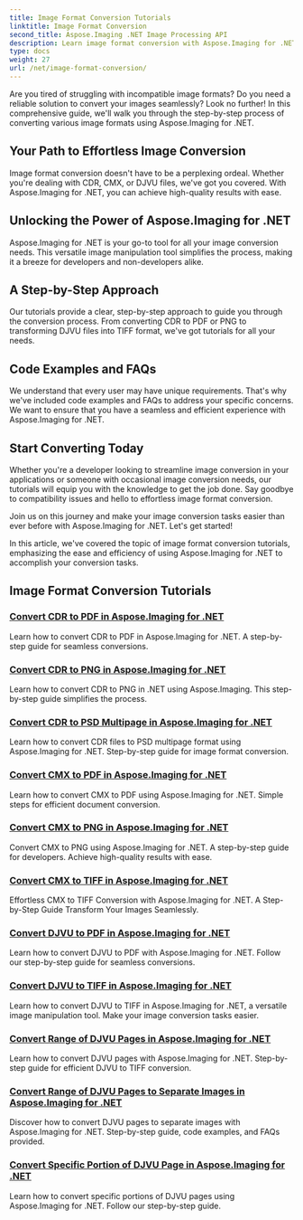 ```yaml
---
title: Image Format Conversion Tutorials
linktitle: Image Format Conversion
second_title: Aspose.Imaging .NET Image Processing API
description: Learn image format conversion with Aspose.Imaging for .NET. Convert CDR, CMX, DJVU, and more seamlessly. Expert guides for flawless results
type: docs
weight: 27
url: /net/image-format-conversion/
---
```


Are you tired of struggling with incompatible image formats? Do you need a reliable solution to convert your images seamlessly? Look no further! In this comprehensive guide, we'll walk you through the step-by-step process of converting various image formats using Aspose.Imaging for .NET.

## Your Path to Effortless Image Conversion

Image format conversion doesn't have to be a perplexing ordeal. Whether you're dealing with CDR, CMX, or DJVU files, we've got you covered. With Aspose.Imaging for .NET, you can achieve high-quality results with ease.

## Unlocking the Power of Aspose.Imaging for .NET

Aspose.Imaging for .NET is your go-to tool for all your image conversion needs. This versatile image manipulation tool simplifies the process, making it a breeze for developers and non-developers alike.

## A Step-by-Step Approach

Our tutorials provide a clear, step-by-step approach to guide you through the conversion process. From converting CDR to PDF or PNG to transforming DJVU files into TIFF format, we've got tutorials for all your needs.

## Code Examples and FAQs

We understand that every user may have unique requirements. That's why we've included code examples and FAQs to address your specific concerns. We want to ensure that you have a seamless and efficient experience with Aspose.Imaging for .NET.

## Start Converting Today

Whether you're a developer looking to streamline image conversion in your applications or someone with occasional image conversion needs, our tutorials will equip you with the knowledge to get the job done. Say goodbye to compatibility issues and hello to effortless image format conversion.

Join us on this journey and make your image conversion tasks easier than ever before with Aspose.Imaging for .NET. Let's get started!

In this article, we've covered the topic of image format conversion tutorials, emphasizing the ease and efficiency of using Aspose.Imaging for .NET to accomplish your conversion tasks.

## Image Format Conversion Tutorials
### [Convert CDR to PDF in Aspose.Imaging for .NET](./convert-cdr-to-pdf/)
Learn how to convert CDR to PDF in Aspose.Imaging for .NET. A step-by-step guide for seamless conversions.
### [Convert CDR to PNG in Aspose.Imaging for .NET](./convert-cdr-to-png/)
Learn how to convert CDR to PNG in .NET using Aspose.Imaging. This step-by-step guide simplifies the process.
### [Convert CDR to PSD Multipage in Aspose.Imaging for .NET](./convert-cdr-to-psd-multipage/)
Learn how to convert CDR files to PSD multipage format using Aspose.Imaging for .NET. Step-by-step guide for image format conversion.
### [Convert CMX to PDF in Aspose.Imaging for .NET](./convert-cmx-to-pdf/)
Learn how to convert CMX to PDF using Aspose.Imaging for .NET. Simple steps for efficient document conversion.
### [Convert CMX to PNG in Aspose.Imaging for .NET](./convert-cmx-to-png/)
Convert CMX to PNG using Aspose.Imaging for .NET. A step-by-step guide for developers. Achieve high-quality results with ease.
### [Convert CMX to TIFF in Aspose.Imaging for .NET](./convert-cmx-to-tiff/)
Effortless CMX to TIFF Conversion with Aspose.Imaging for .NET. A Step-by-Step Guide Transform Your Images Seamlessly.
### [Convert DJVU to PDF in Aspose.Imaging for .NET](./convert-djvu-to-pdf/)
Learn how to convert DJVU to PDF with Aspose.Imaging for .NET. Follow our step-by-step guide for seamless conversions.
### [Convert DJVU to TIFF in Aspose.Imaging for .NET](./convert-djvu-to-tiff/)
Learn how to convert DJVU to TIFF in Aspose.Imaging for .NET, a versatile image manipulation tool. Make your image conversion tasks easier.
### [Convert Range of DJVU Pages in Aspose.Imaging for .NET](./convert-range-of-djvu-pages/)
Learn how to convert DJVU pages with Aspose.Imaging for .NET. Step-by-step guide for efficient DJVU to TIFF conversion.
### [Convert Range of DJVU Pages to Separate Images in Aspose.Imaging for .NET](./convert-range-of-djvu-pages-to-separate-images/)
Discover how to convert DJVU pages to separate images with Aspose.Imaging for .NET. Step-by-step guide, code examples, and FAQs provided.
### [Convert Specific Portion of DJVU Page in Aspose.Imaging for .NET](./convert-specific-portion-of-djvu-page/)
Learn how to convert specific portions of DJVU pages using Aspose.Imaging for .NET. Follow our step-by-step guide.